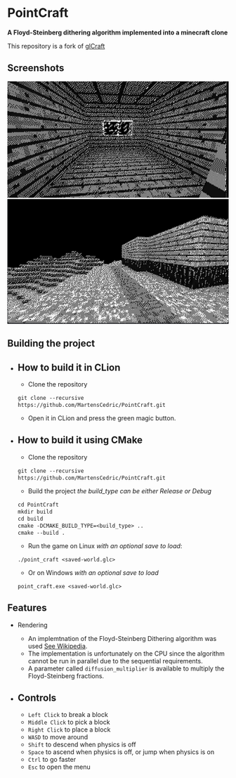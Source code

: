 # PointCraft

**A Floyd-Steinberg dithering algorithm implemented into a minecraft clone**

This repository is a fork of [glCraft](https://github.com/Isti01/glCraft)

## Screenshots

![House](./showcase/house.jpg)
![House2](./showcase/house2.png)

## Building the project

- How to build it in CLion
  - 
    - Clone the repository
  ```shell
  git clone --recursive https://github.com/MartensCedric/PointCraft.git
  ```

    - Open it in CLion and press the green magic button.

- How to build it using CMake
  - 
    - Clone the repository
  ```shell
  git clone --recursive https://github.com/MartensCedric/PointCraft.git
  ```

    - Build the project *the build_type can be either Release or Debug*
  ```shell
  cd PointCraft
  mkdir build
  cd build
  cmake -DCMAKE_BUILD_TYPE=<build_type> ..
  cmake --build .
  ```

    - Run the game on Linux *with an optional save to load*:
  ```shell
  ./point_craft <saved-world.glc>
  ```

    - Or on Windows *with an optional save to load*
  ```batch
  point_craft.exe <saved-world.glc>
  ```

## Features

- Rendering
  - An implemtnation of the Floyd-Steinberg Dithering algorithm was used [See Wikipedia](https://en.wikipedia.org/wiki/Floyd%E2%80%93Steinberg_dithering).
  - The implementation is unfortunately on the CPU since the algorithm cannot be run in parallel due to the sequential requirements.
  - A parameter called `diffusion_multiplier` is available to multiply the Floyd-Steinberg fractions.

- Controls
  -
    - `Left Click` to break a block
    - `Middle Click` to pick a block
    - `Right Click` to place a block
    - `WASD`  to move around
    - `Shift` to descend when physics is off
    - `Space` to ascend when physics is off, or jump when physics is on
    - `Ctrl` to go faster
    - `Esc` to open the menu


